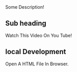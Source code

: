##

Some Description!

## Sub heading

Watch This Video On You Tube!

## local Development

Open A HTML File In Browser.